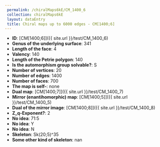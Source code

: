 ```yaml
--- 
 permalink: /chiralMaps6kE/CM_1400_6 
 collection: chiralMaps6kE
 layout: dataEntry
 title: Chiral maps up to 6000 edges - CM[1400;6]
---
```


- **ID**: [CM[1400;6]]({{ site.url }}/test/CM_1400_6)
- **Genus of the underlying surface**: 341
- **Length of the face**: 4
- **Valency**: 140
- **Length of the Petrie polygon**: 140
- **Is the automorphism group solvable?**: S
- **Number of vertices**: 20
- **Number of edges**: 1400
- **Number of faces**: 700
- **The map is self-**: none
- **Dual map**: [CM[1400;7]]({{ site.url }}/test/CM_1400_7)
- **Mirror (enantihomorphic) map**: [CM[1400;5]]({{ site.url }}/test/CM_1400_5)
- **Dual of the mirror image**: [CM[1400;8]]({{ site.url }}/test/CM_1400_8)
- **Z_q-Exponent?**: 2
- **No idea**:  71:5
- **No idea**: Y
- **No idea**: N
- **Skeleton**: Sk(20;5)^35
- **Some other kind of skeleton**: nan
